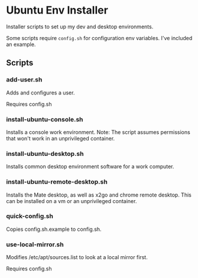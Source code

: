 Ubuntu Env Installer
====================

Installer scripts to set up my dev and desktop environments.

Some scripts require `config.sh` for configuration env variables. I've included an example.


Scripts
-------

### add-user.sh

Adds and configures a user.

Requires config.sh


### install-ubuntu-console.sh

Installs a console work environment.
Note: The script assumes permissions that won't work in an unprivileged container.


### install-ubuntu-desktop.sh

Installs common desktop environment software for a work computer.


### install-ubuntu-remote-desktop.sh

Installs the Mate desktop, as well as x2go and chrome remote desktop.
This can be installed on a vm or an unprivileged container.


### quick-config.sh

Copies config.sh.example to config.sh.


### use-local-mirror.sh

Modifies /etc/apt/sources.list to look at a local mirror first.

Requires config.sh

